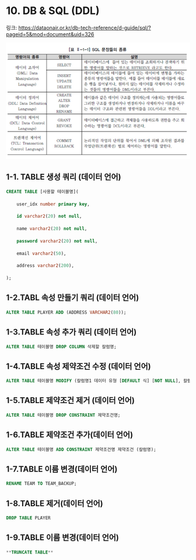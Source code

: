 # 10. DB & SQL (DDL)

링크: https://dataonair.or.kr/db-tech-reference/d-guide/sql/?pageid=5&mod=document&uid=326

![Untitled](Untitled%2016.png)

## 1-1. TABLE 생성 쿼리 (데이터 언어)

```sql
CREATE TABLE [사용할 테이블명](

    user_idx number primary key,

    id varchar2(20) not null,

    name varchar2(20) not null,

    password varchar2(20) not null,

    email varchar2(50),

    address varchar2(200),

);
```

## 1-2.TABL 속성 만들기 쿼리 (데이터 언어)

```sql
ALTER TABLE PLAYER ADD (ADDRESS VARCHAR2(80));
```

## 1-3.TABLE 속성 추가 쿼리 (데이터 언어)

```sql
ALTER TABLE 테이블명 DROP COLUMN 삭제할 칼럼명;
```

## 1-4.TABLE 속성 제약조건 수정 (데이터 언어)

```sql
ALTER TABLE 테이블명 MODIFY (칼럼명1 데이터 유형 [DEFAULT 식] [NOT NULL], 칼럼명2 데이터 유형 …);
```

## 1-5.TABLE 제약조건 제거 (데이터 언어)

```sql
ALTER TABLE 테이블명 DROP CONSTRAINT 제약조건명;
```

## 1-6.TABLE 제약조건 추가(데이터 언어)

```sql
ALTER TABLE 테이블명 ADD CONSTRAINT 제약조건명 제약조건 (칼럼명);
```

## 1-7.TABLE 이름 변경(데이터 언어)

```sql
RENAME TEAM TO TEAM_BACKUP;
```

## 1-8.TABLE 제거(데이터 언어)

```sql
DROP TABLE PLAYER
```

## 1-9.TABLE 이름 변경(데이터 언어)

```sql
**TRUNCATE TABLE**
```